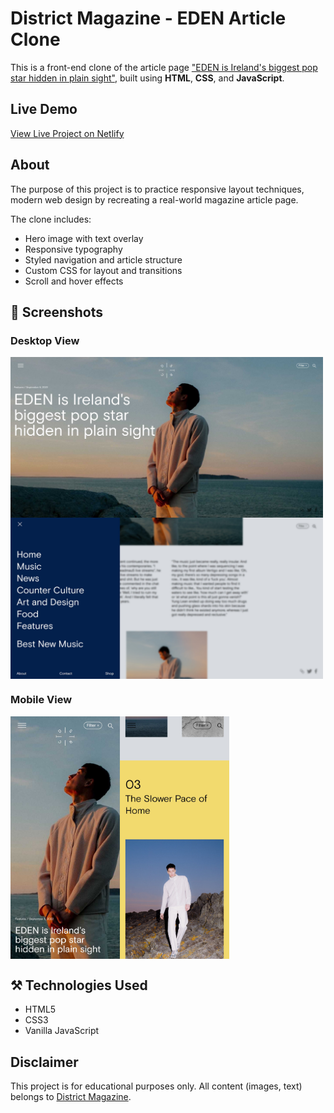 # District Magazine - EDEN Article Clone
This is a front-end clone of the article page ["EDEN is Ireland's biggest pop star hidden in plain sight"](https://districtmagazine.ie/music/eden-is-irelands-biggest-pop-star-hidden-in-plain-sight/), built using **HTML**, **CSS**, and **JavaScript**.

## Live Demo
[View Live Project on Netlify](https://district-magazine-eden.netlify.app/)

## About
The purpose of this project is to practice responsive layout techniques, modern web design by recreating a real-world magazine article page.

The clone includes:
- Hero image with text overlay
- Responsive typography
- Styled navigation and article structure
- Custom CSS for layout and transitions
- Scroll and hover effects

## 📸 Screenshots

### Desktop View
<div style="display: flex; flex-wrap: wrap;">
<img src="./screenshots/screenshot-desktop-1.jpg" alt="Homepage" width="500"/>
<img src="./screenshots/screenshot-desktop-2.jpg" alt="Homepage" width="500"/>
</div>

###  Mobile View
<div style="display: flex; flex-wrap: wrap;">
<img src="./screenshots/screenshot-mobile-1.jpg" alt="Homepage" width="175" />
<img src="./screenshots/screenshot-mobile-2.jpg" alt="Homepage" width="175"/>
</div>

## ⚒ Technologies Used

- HTML5
- CSS3
- Vanilla JavaScript


## Disclaimer
This project is for educational purposes only. All content (images, text) belongs to [District Magazine](https://districtmagazine.ie/).
